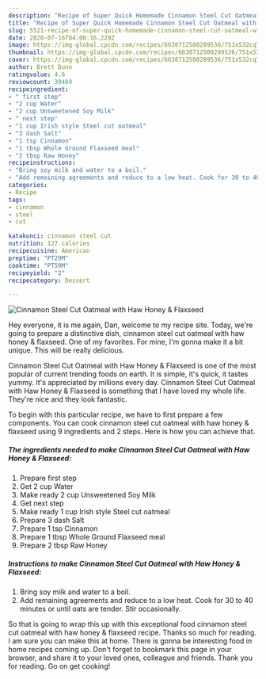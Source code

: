 ```yaml
---
description: "Recipe of Super Quick Homemade Cinnamon Steel Cut Oatmeal with Haw Honey &amp;amp; Flaxseed"
title: "Recipe of Super Quick Homemade Cinnamon Steel Cut Oatmeal with Haw Honey &amp;amp; Flaxseed"
slug: 5521-recipe-of-super-quick-homemade-cinnamon-steel-cut-oatmeal-with-haw-honey-and-amp-flaxseed
date: 2020-07-16T04:00:16.229Z
image: https://img-global.cpcdn.com/recipes/6630712500289536/751x532cq70/cinnamon-steel-cut-oatmeal-with-haw-honey-flaxseed-recipe-main-photo.jpg
thumbnail: https://img-global.cpcdn.com/recipes/6630712500289536/751x532cq70/cinnamon-steel-cut-oatmeal-with-haw-honey-flaxseed-recipe-main-photo.jpg
cover: https://img-global.cpcdn.com/recipes/6630712500289536/751x532cq70/cinnamon-steel-cut-oatmeal-with-haw-honey-flaxseed-recipe-main-photo.jpg
author: Brett Dunn
ratingvalue: 4.6
reviewcount: 39489
recipeingredient:
- " first step"
- "2 cup Water"
- "2 cup Unsweetened Soy Milk"
- " next step"
- "1 cup Irish style Steel cut oatmeal"
- "3 dash Salt"
- "1 tsp Cinnamon"
- "1 tbsp Whole Ground Flaxseed meal"
- "2 tbsp Raw Honey"
recipeinstructions:
- "Bring soy milk and water to a boil."
- "Add remaining agreements and reduce to a low heat. Cook for 30 to 40 minutes or until oats are tender. Stir occasionally."
categories:
- Recipe
tags:
- cinnamon
- steel
- cut

katakunci: cinnamon steel cut 
nutrition: 127 calories
recipecuisine: American
preptime: "PT29M"
cooktime: "PT59M"
recipeyield: "2"
recipecategory: Dessert

---
```



![Cinnamon Steel Cut Oatmeal with Haw Honey &amp; Flaxseed](https://img-global.cpcdn.com/recipes/6630712500289536/751x532cq70/cinnamon-steel-cut-oatmeal-with-haw-honey-flaxseed-recipe-main-photo.jpg)

Hey everyone, it is me again, Dan, welcome to my recipe site. Today, we're going to prepare a distinctive dish, cinnamon steel cut oatmeal with haw honey &amp; flaxseed. One of my favorites. For mine, I'm gonna make it a bit unique. This will be really delicious.

Cinnamon Steel Cut Oatmeal with Haw Honey &amp; Flaxseed is one of the most popular of current trending foods on earth. It is simple, it's quick, it tastes yummy. It's appreciated by millions every day. Cinnamon Steel Cut Oatmeal with Haw Honey &amp; Flaxseed is something that I have loved my whole life. They're nice and they look fantastic.




To begin with this particular recipe, we have to first prepare a few components. You can cook cinnamon steel cut oatmeal with haw honey &amp; flaxseed using 9 ingredients and 2 steps. Here is how you can achieve that.

<!--inarticleads1-->

##### The ingredients needed to make Cinnamon Steel Cut Oatmeal with Haw Honey &amp; Flaxseed:

1. Prepare  first step
1. Get 2 cup Water
1. Make ready 2 cup Unsweetened Soy Milk
1. Get  next step
1. Make ready 1 cup Irish style Steel cut oatmeal
1. Prepare 3 dash Salt
1. Prepare 1 tsp Cinnamon
1. Prepare 1 tbsp Whole Ground Flaxseed meal
1. Prepare 2 tbsp Raw Honey




<!--inarticleads2-->

##### Instructions to make Cinnamon Steel Cut Oatmeal with Haw Honey &amp; Flaxseed:

1. Bring soy milk and water to a boil.
1. Add remaining agreements and reduce to a low heat. Cook for 30 to 40 minutes or until oats are tender. Stir occasionally.




So that is going to wrap this up with this exceptional food cinnamon steel cut oatmeal with haw honey &amp; flaxseed recipe. Thanks so much for reading. I am sure you can make this at home. There is gonna be interesting food in home recipes coming up. Don't forget to bookmark this page in your browser, and share it to your loved ones, colleague and friends. Thank you for reading. Go on get cooking!
